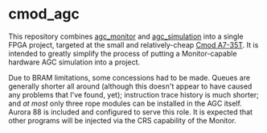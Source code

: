 # cmod_agc

This repository combines [agc_monitor](https://github.com/thewonderidiot/agc_monitor) and [agc_simulation](https://github.com/virtualagc/agc_simulation) into a single FPGA project, targeted at the small and relatively-cheap [Cmod A7-35T](https://digilent.com/shop/cmod-a7-35t-breadboardable-artix-7-fpga-module/). It is intended to greatly simplify the process of putting a Monitor-capable hardware AGC simulation into a project.

Due to BRAM limitations, some concessions had to be made. Queues are generally shorter all around (although this doesn't appear to have caused any problems that I've found, yet); instruction trace history is much shorter; and _at most_ only three rope modules can be installed in the AGC itself. Aurora 88 is included and configured to serve this role. It is expected that other programs will be injected via the CRS capability of the Monitor.
